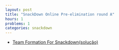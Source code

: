 ```yaml
---
layout: post
title: "SnackDown Online Pre-elimination round A"
hours: 1
problems: 1
categories: snackdown
---
```


- [Team Formation For Snackdown](https://www.codechef.com/SNCKQL17/problems/TEAMFORM)[(solução)](https://github.com/LGBitencourt/Competitive-Programming/blob/master/codechef/teamform.cpp)
